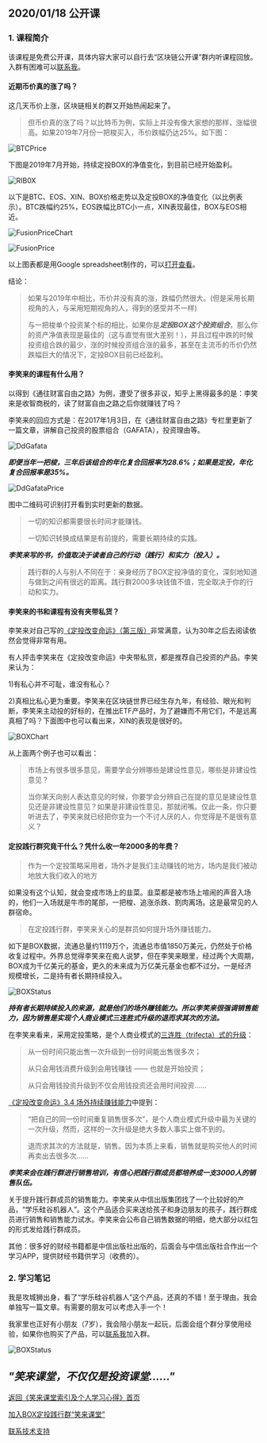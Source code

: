 ## 2020/01/18 公开课

### 1. 课程简介

该课程是免费公开课，具体内容大家可以自行去“区块链公开课”群内听课程回放。入群有困难可以[联系我](contact-info.md)。

#### 近期币价真的涨了吗？

这几天币价上涨，区块链相关的群又开始热闹起来了。

> 但币价真的涨了吗？以比特币为例，实际上并没有像大家想的那样，涨幅很高。如果2019年7月份一把梭买入，币价跌幅仍达25%。如下图：

![BTCPrice](/xiaolai-main-course-public/images/20200118-01.png)

下图是2019年7月开始，持续定投BOX的净值变化，到目前已经开始盈利。

![RIB0X](/xiaolai-main-course-public/images/20200118-02.png)

以下是BTC、EOS、XIN、BOX价格走势以及定投BOX的净值变化（以比例表示）。BTC跌幅约25%，EOS跌幅比BTC小一点，XIN表现最佳，BOX与EOS相近。

![FusionPriceChart](/xiaolai-main-course-public/images/20200118-03.png)

![FusionPrice](/xiaolai-main-course-public/images/20200118-04.png)

以上图表都是用Google spreadsheet制作的，可以[打开查看](https://docs.google.com/spreadsheets/d/192hxT_KL5i16nhJSBhq4lk33baIbYNWxAGd0XKx5nK8/edit?usp=sharing)。

结论：
> 如果与2019年中相比，币价并没有真的涨，跌幅仍然很大。(但是采用长期视角的人，与采用短期视角的人，得到的感受并不一样)
>
> 与一把梭单个投资某个标的相比，如果你是***定投BOX这个投资组合***，那么你的资产净值表现是最佳的（这与直觉有很大差别！），并且过程中跌的时候投资组合跌的最少，涨的时候投资组合涨的最多，甚至在主流币的币价仍然跌幅巨大的情况下，定投BOX目前已经盈利。

#### 李笑来的课程有什么用？

以得到《通往财富自由之路》为例，遭受了很多非议，知乎上黑得最多的是：李笑来是收智商税的，读了财富自由之路之后你就赚钱了吗？

李笑来的回应方式是：在2017年1月3日，在《通往财富自由之路》专栏里更新了一篇文章，讲解自己投资的股票组合（GAFATA），投资理由等。

![DdGafata](/xiaolai-main-course-public/images/20200118-05.jpg)

***即便当年一把梭，三年后该组合的年化复合回报率为28.6%；如果是定投，年化复合回报率是35%。***

![DdGafataPrice](/xiaolai-main-course-public/images/20200118-06.jpg)

图中二维码可识别打开看到实时更新的数据。

> 一切的知识都需要很长时间才能赚钱。
> 
> 一切知识转换成结果是有前提的，需要长期持续的实践。

***李笑来写的书，价值取决于读者自己的行动（践行）和实力（投入）。***

> 践行群的人与别人不同在于：亲身经历了BOX定投净值的变化，深刻地知道与做到之间有很远的距离。践行群2000多块钱值不值，完全取决于你的行动和实力。

#### 李笑来的书和课程有没有夹带私货？

李笑来对自己写的[《定投改变命运》（第三版）](https://onregularinvesting.com)非常满意，认为30年之后去阅读依然会觉得非常有用。

有人抨击李笑来在《定投改变命运》中夹带私货，都是推荐自己投资的产品。李笑来认为：

1)有私心并不可耻，谁没有私心？

2)真相比私心更为重要。李笑来在区块链世界已经生存九年，有经验、眼光和判断，李笑来主动投的好标的，在推出ETF产品时，为了避嫌而不用它们，不是远离真相了吗？下面图中也可以看出来，XIN的表现是很好的。

![BOXChart](/xiaolai-main-course-public/images/20200118-08.png)

从上面两个例子也可以看出：

> 市场上有很多很多意见，需要学会分辨哪些是建设性意见，哪些是非建设性意见？
>
> 当你某天向别人表达意见的时候，你要学会分辨自己在提的意见是建设性意见还是非建设性意见？如果是非建设性意见，那就闭嘴。仅此一条，你只要听进去了，李笑来就已经把你变为一个不讨人厌的人，你觉得是不是很有意义？

#### 定投践行群究竟干什么？凭什么收一年2000多的年费？

> 作为一个定投策略采用者，场外才是我们主动赚钱的地方，场内是我们被动地放大我们收入的地方

如果没有这个认知，就会变成市场上的韭菜。韭菜都是被市场上喧闹的声音入场的，他们一入场就是牛市的尾部，一把梭、追涨杀跌、割肉离场。这是最常见的人群宿命。

> 在定投践行群，李笑来关心的是群员如何提升场外赚钱能力。

如下是BOX数据，流通总量约1119万个，流通总市值1850万美元，仍然处于价格收复过程中。外界总觉得李笑来在痴人说梦，但在李笑来眼里，经过两个大周期，BOX成为千亿美元的基金，更久的未来成为万亿美元基金也都不过分。一是经济规模增长，二是持有者长期持续投入。

![BOXStatus](/xiaolai-main-course-public/images/20200118-09.jpg)

***持有者长期持续投入的来源，就是他们的场外赚钱能力。所以李笑来很强调销售能力，因为销售是实现个人商业模式三连胜式升级的退而求其次的方法。***

在李笑来看来，采用定投策略，是个人商业模式的[三连胜（trifecta）式的升级](https://onregularinvesting.com/#/cn/?id=_14-%e6%88%91%e4%bb%ac%e5%88%b0%e5%ba%95%e5%9c%a8%e7%94%a8%e4%bb%80%e4%b9%88%e5%ae%9a%e6%8a%95)：

> 从一份时间只能出售一次升级到一份时间能出售很多次；
>
> 从只会用钱消费升级到会用钱赚钱 —— 也就是开始投资；
>
> 从只会用钱投资升级到不仅会用钱投资还会用时间投资……

[《定投改变命运》3.4 场外持续赚钱能力](https://onregularinvesting.com/#/cn/?id=_34-%e5%9c%ba%e5%a4%96%e6%8c%81%e7%bb%ad%e8%b5%9a%e9%92%b1%e8%83%bd%e5%8a%9b)中提到：

> “把自己的同一份时间重复销售很多次”，是个人商业模式升级中最为关键的一次升级，然而，这样的一次升级是绝大多数人事实上做不到的。
>
> 退而求其次的方法就是，销售。因为本质上来看，销售就是购买他人的时间再卖出去很多次……

***李笑来会在践行群进行销售培训，有信心把践行群成员都培养成一支3000人的销售队伍。***

关于提升践行群成员的销售能力。李笑来从中信出版集团找了一个比较好的产品，“学乐硅谷机器人”。这个产品适合买来送给孩子和身边朋友的孩子，践行群成员进行销售和销售能力试水。李笑来会公布自己销售数据的明细，绝大部分以红包的形式发给践行群成员。

其他：很多好的财经书籍都是中信出版社出版的，后面会与中信出版社合作出一个学习APP，提供财经书籍供学习（收费的）。

### 2. 学习笔记

我是攻城狮出身，看了“学乐硅谷机器人”这个产品，还真的不错！至于理由，我会单独写一篇文章。有需要的朋友可以考虑入手一个！

我家里也正好有小朋友（7岁），我会陪小朋友一起玩，后面会组个群分享使用经验，如果你也购买了产品，可以[联系我](/contact-info.md)加入群。

![BOXStatus](/xiaolai-main-course-public/images/20200118-robot.jpg)

## ***"笑来课堂，不仅仅是投资课堂……"***

[返回《笑来课堂索引及个人学习心得》首页](/README.md)

[加入BOX定投践行群“笑来课堂”](/xiaolai-class.md)

[联系技术支持](/contact-info.md)
